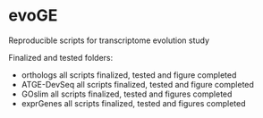 # evoGE
Reproducible scripts for transcriptome evolution study

Finalized and tested folders:
- orthologs all scripts finalized, tested and figure completed
- ATGE-DevSeq all scripts finalized, tested and figure completed
- GOslim all scripts finalized, tested and figures completed
- exprGenes all scripts finalized, tested and figures completed
